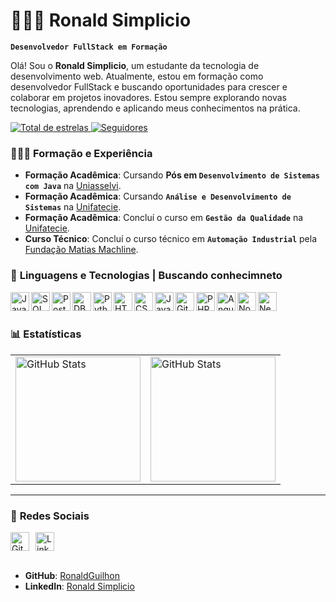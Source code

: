 # 👨🏻‍💻 **Ronald Simplicio**  
**`Desenvolvedor FullStack em Formação`**

Olá! Sou o **Ronald Simplicio**, um estudante da tecnologia de desenvolvimento web. Atualmente, estou em formação como desenvolvedor FullStack e buscando oportunidades para crescer e colaborar em projetos inovadores. Estou sempre explorando novas tecnologias, aprendendo e aplicando meus conhecimentos na prática.

<p align="left">  
    <a href="https://github.com/RonaldGuilhon?tab=repositories&sort=stargazers">
        <img 
            alt="Total de estrelas" 
            title="Total de estrelas GitHub" 
            src="https://custom-icon-badges.demolab.com/github/stars/RonaldGuilhon?color=55960c&style=for-the-badge&labelColor=488207&logo=star&label=estrelas"
        />
    </a>
    <a href="https://github.com/RonaldGuilhon?tab=followers">
        <img 
            alt="Seguidores" 
            title="Me siga no GitHub" 
            src="https://custom-icon-badges.demolab.com/github/followers/RonaldGuilhon?color=236ad3&labelColor=1155ba&style=for-the-badge&logo=github&label=Seguidores&logoColor=white"
        />
    </a>
</p>

### 👨🏻‍🎓 Formação e Experiência 

- **Formação Acadêmica**: Cursando **Pós em `Desenvolvimento de Sistemas com Java`** na [Uniasselvi](https://portal.uniasselvi.com.br).
- **Formação Acadêmica**: Cursando **`Análise e Desenvolvimento de Sistemas`** na [Unifatecie](https://unifatecie.edu.br).
- **Formação Acadêmica**: Concluí o curso em **`Gestão da Qualidade`** na [Unifatecie](https://unifatecie.edu.br).
- **Curso Técnico**: Concluí o curso técnico em **`Automação Industrial`** pela [Fundação Matias Machline](https://www.fundacaomatiasmachline.org.br).

### 🤖 **Linguagens e Tecnologias** | Buscando conhecimneto

<img align="left" alt="Java" title="Java" width="30px" src="https://cdn.jsdelivr.net/gh/devicons/devicon@latest/icons/java/java-original.svg" />
<img align="left" alt="SQL" title="SQL" width="30px" src="https://cdn.jsdelivr.net/gh/devicons/devicon/icons/mysql/mysql-original.svg" />
<img align="left" alt="PostgreSQL" title="PostgreSQL" width="30px" src="https://cdn.jsdelivr.net/gh/devicons/devicon/icons/postgresql/postgresql-original.svg" />
<img align="left" alt="DBeaver" title="DBeaver" width="30px" src="https://cdn.jsdelivr.net/gh/devicons/devicon/icons/dbeaver/dbeaver-original.svg" />
<img align="left" alt="Python" title="Python" width="30px" src="https://cdn.jsdelivr.net/gh/devicons/devicon/icons/python/python-original.svg" />
<img align="left" alt="HTML" title="HTML" width="30px" src="https://cdn.jsdelivr.net/gh/devicons/devicon@latest/icons/html5/html5-original.svg" />
<img align="left" alt="CSS" title="CSS" width="30px" src="https://cdn.jsdelivr.net/gh/devicons/devicon@latest/icons/css3/css3-original.svg" />
<img align="left" alt="JavaScript" title="JavaScript" width="30px" src="https://cdn.jsdelivr.net/gh/devicons/devicon@latest/icons/javascript/javascript-original.svg" />
<img align="left" alt="Git" title="Git" width="30px" src="https://cdn.jsdelivr.net/gh/devicons/devicon@latest/icons/git/git-original.svg" />
<img align="left" alt="PHP" title="PHP" width="30px" src="https://cdn.jsdelivr.net/gh/devicons/devicon/icons/php/php-original.svg" />
<img align="left" alt="Angular" title="Angular" width="30px" src="https://cdn.jsdelivr.net/gh/devicons/devicon/icons/angular/angular-original.svg" />
<img align="left" alt="Node.js" title="Node.js" width="30px" src="https://cdn.jsdelivr.net/gh/devicons/devicon/icons/nodejs/nodejs-original.svg" />
<img align="left" alt="NestJS" title="NestJS" width="30px" src="https://cdn.jsdelivr.net/gh/devicons/devicon/icons/nestjs/nestjs-original.svg" />



<br/>
<br/>

### 📊 **Estatísticas**

<table style="border-collapse: collapse; border: none;">
  <tr>
    <td style="border: none;">
      <img alt="GitHub Stats" height="200" src="https://github-readme-stats.vercel.app/api?username=RonaldGuilhon&show_icons=true&theme=tokyonight&include_all_commits=true&locale=pt-br" />
    </td>
    <td style="border: none;">
      <img alt="GitHub Stats" height="200" src="https://github-readme-stats.vercel.app/api/top-langs/?username=RonaldGuilhon&theme=tokyonight&layout=compact&custom_title=Tecnologias&langs_count=9" />
    </td>
  </tr>
</table>


---

### 🔗 **Redes Sociais**

<div style="display: flex; align-items: center; gap: 10px;">
  <img alt="GitHub" title="GitHub" width="30px" src="https://cdn.jsdelivr.net/gh/devicons/devicon/icons/github/github-original.svg" />
  <img alt="LinkedIn" title="LinkedIn" width="30px" src="https://cdn.jsdelivr.net/gh/devicons/devicon/icons/linkedin/linkedin-original.svg" />
 </div>

<br/>

- **GitHub**: [RonaldGuilhon](https://github.com/RonaldGuilhon)
- **LinkedIn**: [Ronald Simplicio](https://www.linkedin.com/in/ronaldsimplicio/)

